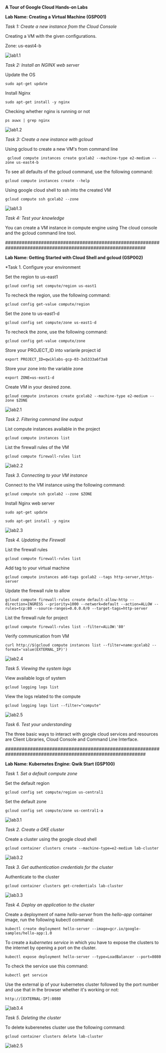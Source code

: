 **A Tour of Google Cloud Hands-on Labs**

**Lab Name: Creating a Virtual Machine (GSP001)**

*Task 1: Create a new instance from the Cloud Console*

Creating a VM with the given configurations.

Zone: us-east4-b

<!---lab1.1.png--->
![lab1.1](https://github.com/cloud-devops-enthusiast/Google-Cloud-Platform_Associate-cloud-engineer_Certification-Exam-Preparation/blob/3492ff64ad28f7e509b34fadb921920119d77ce7/practice-labs/lab-screenshot/lab1.1.png "Image1")

*Task 2: Install an NGINX web server*

Update the OS

    sudo apt-get update

Install Nginx

    sudo apt-get install -y nginx

Checking whether nginx is running or not

    ps auwx | grep nginx

<!---lab1.2.png--->
![lab1.2](https://github.com/cloud-devops-enthusiast/Google-Cloud-Platform_Associate-cloud-engineer_Certification-Exam-Preparation/blob/3492ff64ad28f7e509b34fadb921920119d77ce7/practice-labs/lab-screenshot/lab1.2.png "Image2")

*Task 3: Create a new instance with gcloud*

Using gcloud to create a new VM's from command line

     gcloud compute instances create gcelab2 --machine-type e2-medium --zone us-east4-b

To see all defaults of the gcloud command, use the following command:

    gcloud compute instances create --help

Using google cloud shell to ssh into the created VM

    gcloud compute ssh gcelab2 --zone

<!---lab1.3.png--->
![lab1.3](https://github.com/cloud-devops-enthusiast/Google-Cloud-Platform_Associate-cloud-engineer_Certification-Exam-Preparation/blob/3492ff64ad28f7e509b34fadb921920119d77ce7/practice-labs/lab-screenshot/lab1.3.png "Image3")

*Task 4: Test your knowledge*

You can create a VM instance in compute engine using The cloud console and the gcloud command line tool.



###########################################################################################################



**Lab Name: Getting Started with Cloud Shell and gcloud (GSP002)**

*Task 1. Configure your environment

Set the region to us-east1
        
    gcloud config set compute/region us-east1 

To recheck the region, use the following command:
        
    gcloud config get-value compute/region

Set the zone to us-east1-d
        
    gcloud config set compute/zone us-east1-d

To recheck the zone, use the following command:
        
    gcloud config get-value compute/zone

Store your PROJECT_ID into varianle project id
        
    export PROJECT_ID=qwiklabs-gcp-03-3a5333a6f3a8

Store your zone into the variable zone
        
    export ZONE=us-east1-d 

Create VM in your desired zone.
        
    gcloud compute instances create gcelab2 --machine-type e2-medium --zone $ZONE    

<!---lab2.1.png---> 
![lab2.1](https://github.com/cloud-devops-enthusiast/Google-Cloud-Platform_Associate-cloud-engineer_Certification-Exam-Preparation/blob/6a2f1e142ab2dadbeafe40e20dbfb670048b9b04/practice-labs/lab-screenshot/lab%202.1.PNG "Image1")


*Task 2. Filtering command line output*

List compute instances available in the project

    gcloud compute instances list

List the firewall rules of the VM
        
    gcloud compute firewall-rules list

<!---lab2.2.png---> 
![lab2.2](https://github.com/cloud-devops-enthusiast/Google-Cloud-Platform_Associate-cloud-engineer_Certification-Exam-Preparation/blob/6a2f1e142ab2dadbeafe40e20dbfb670048b9b04/practice-labs/lab-screenshot/lab%202.2.PNG "Image2")

*Task 3. Connecting to your VM instance*

Connect to the VM instance using the following command:

    gcloud compute ssh gcelab2 --zone $ZONE

Install Nginx web server
        
    sudo apt-get update

    sudo apt-get install -y nginx

<!---lab2.3.png---> 
![lab2.3](https://github.com/cloud-devops-enthusiast/Google-Cloud-Platform_Associate-cloud-engineer_Certification-Exam-Preparation/blob/6a2f1e142ab2dadbeafe40e20dbfb670048b9b04/practice-labs/lab-screenshot/lab%202.3.PNG "Image3")

*Task 4. Updating the Firewall*

List the firewall rules
        
    gcloud compute firewall-rules list

Add tag to your virtual machine
        
    gcloud compute instances add-tags gcelab2 --tags http-server,https-server   

Update the firewall rule to allow
        
    gcloud compute firewall-rules create default-allow-http --direction=INGRESS --priority=1000 --network=default --action=ALLOW --rules=tcp:80 --source-ranges=0.0.0.0/0 --target-tags=http-server

List the firewall rule for project 
        
    gcloud compute firewall-rules list --filter=ALLOW:'80'

Verify communication from VM
        
    curl http://$(gcloud compute instances list --filter=name:gcelab2 --format='value(EXTERNAL_IP)')

<!---lab2.4.png--->
![lab2.4](https://github.com/cloud-devops-enthusiast/Google-Cloud-Platform_Associate-cloud-engineer_Certification-Exam-Preparation/blob/6a2f1e142ab2dadbeafe40e20dbfb670048b9b04/practice-labs/lab-screenshot/lab%202.4.PNG "Image4")

*Task 5. Viewing the system logs*

View available logs of system

    gcloud logging logs list 

View the logs related to the compute

    gcloud logging logs list --filter="compute" 

<!---lab2.5.png---> 
![lab2.5](https://github.com/cloud-devops-enthusiast/Google-Cloud-Platform_Associate-cloud-engineer_Certification-Exam-Preparation/blob/6a2f1e142ab2dadbeafe40e20dbfb670048b9b04/practice-labs/lab-screenshot/lab%202.5.PNG "Image5")

*Task 6. Test your understanding*

The three basic ways to interact with google cloud services and resources are Client Libraries, Cloud Console and Command Line Interface.



###########################################################################################################



**Lab Name: Kubernetes Engine: Qwik Start (GSP100)**

*Task 1. Set a default compute zone*

Set the default region

    gcloud config set compute/region us-central1

Set the default zone
        
    gcloud config set compute/zone us-central1-a

<!---lab3.1.png--->
![lab3.1](https://github.com/cloud-devops-enthusiast/Google-Cloud-Platform_Associate-cloud-engineer_Certification-Exam-Preparation/blob/f4522a7482eb40d25328d7ea06b49c4f971a8720/practice-labs/lab-screenshot/lab%203.1.PNG "Image1")

*Task 2. Create a GKE cluster*

Create a cluster using the google cloud shell

    gcloud container clusters create --machine-type=e2-medium lab-cluster

<!---lab3.2.png--->
![lab3.2](https://github.com/cloud-devops-enthusiast/Google-Cloud-Platform_Associate-cloud-engineer_Certification-Exam-Preparation/blob/f4522a7482eb40d25328d7ea06b49c4f971a8720/practice-labs/lab-screenshot/lab%203.2.PNG "Image2")

*Task 3. Get authentication credentials for the cluster*

Authenticate to the cluster
        
    gcloud container clusters get-credentials lab-cluster

<!---lab3.3.png--->
![lab3.3](https://github.com/cloud-devops-enthusiast/Google-Cloud-Platform_Associate-cloud-engineer_Certification-Exam-Preparation/blob/f4522a7482eb40d25328d7ea06b49c4f971a8720/practice-labs/lab-screenshot/lab%203.3.PNG "Image3")

*Task 4. Deploy an application to the cluster*

Create a deployment of name *hello-server* from the *hello-app* container image, run the following kubectl command:

    kubectl create deployment hello-server --image=gcr.io/google-samples/hello-app:1.0

To create a *kubernetes service* in which you have to expose the clusters to the internet by opening a port on the cluster.
        
    kubectl expose deployment hello-server --type=LoadBalancer --port=8080

To check the service use this command:

    kubectl get service

Use the external ip of your kubernetes cluster followed by the port number and use that in the browser whether it's working or not:

    http://[EXTERNAL-IP]:8080

<!---lab3.4.png--->
![lab3.4](https://github.com/cloud-devops-enthusiast/Google-Cloud-Platform_Associate-cloud-engineer_Certification-Exam-Preparation/blob/f4522a7482eb40d25328d7ea06b49c4f971a8720/practice-labs/lab-screenshot/lab%203.4.PNG "Image4")

*Task 5. Deleting the cluster*

To delete kuberenetes cluster use the following command:

    gcloud container clusters delete lab-cluster

<!---lab3.5.png--->
![lab2.5](https://github.com/cloud-devops-enthusiast/Google-Cloud-Platform_Associate-cloud-engineer_Certification-Exam-Preparation/blob/f4522a7482eb40d25328d7ea06b49c4f971a8720/practice-labs/lab-screenshot/lab%203.5.PNG "Image5")